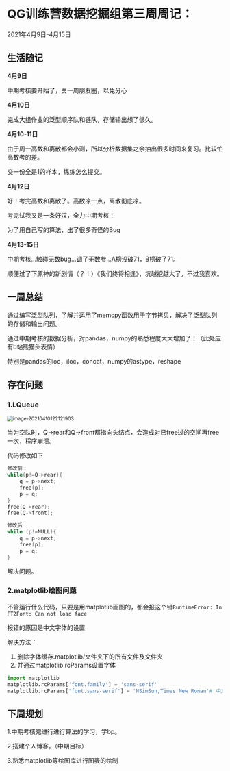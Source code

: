 # QG训练营数据挖掘组第三周周记：
2021年4月9日-4月15日

## 生活随记

**4月9日**

中期考核要开始了，关一周朋友圈，以免分心

**4月10日**

完成大组作业的泛型顺序队和链队，存储输出想了很久。

**4月10-11日**

由于周一高数和离散都会小测，所以分析数据集之余抽出很多时间来复习。比较怕高数考的差。

交一份全是1的样本，练练怎么提交。

**4月12日**

好！考完高数和离散了。高数凉一点，离散彻底凉。

考完试我又是一条好汉，全力中期考核！

为了用自己写的算法，出了很多奇怪的Bug

**4月13-15日**

中期考核...触碰无数bug...调了无数参...A榜没破71，B榜破了71。

顺便过了下原神的新剧情（？！）《我们终将相逢》，坑越挖越大了，不过我喜欢。

## 一周总结

通过编写泛型队列，了解并运用了memcpy函数用于字节拷贝，解决了泛型队列的存储和输出问题。

通过中期考核的数据分析，对pandas，numpy的熟悉程度大大增加了！（此处应有b站熊猫头表情）

特别是pandas的loc，iloc，concat，numpy的astype，reshape

## 存在问题

### 1.LQueue

<img src="https://horacehhtbucket.oss-cn-guangzhou.aliyuncs.com/img/image-20210410122121903.png" alt="image-20210410122121903" style="zoom: 80%;" />

当为空队时，Q->rear和Q->front都指向头结点，会造成对已free过的空间再free一次，程序崩溃。

代码修改如下

```c
修改前：
while(p!=Q->rear){
    q = p->next;
    free(p);
    p = q;
}
free(Q->rear);
free(Q->front);

修改后：
while (p!=NULL){
    q = p->next;
    free(p);            
    p = q;
}
```

解决问题。

### 2.matplotlib绘图问题

不管运行什么代码，只要是用matplotlib画图的，都会报这个错`RuntimeError: In FT2Font: Can not load face`

报错的原因是中文字体的设置

解决方法：

1. 删除字体缓存.matplotlib/文件夹下的所有文件及文件夹
2. 并通过matplotlib.rcParams设置字体

```python
import matplotlib
matplotlib.rcParams['font.family'] = 'sans-serif'  
matplotlib.rcParams['font.sans-serif'] = 'NSimSun,Times New Roman'# 中文设置成宋体，除此之外的字体设置成New Roman 
```

## 下周规划

1.中期考核完进行进行算法的学习，学bp。

2.搭建个人博客。（中期目标）

3.熟悉matplotlib等绘图库进行图表的绘制